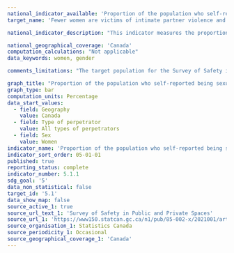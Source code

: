 ```yaml
---
national_indicator_available: 'Proportion of the population who self-reported being sexually assaulted in the last 12 months'
target_name: 'Fewer women are victims of intimate partner violence and sexual assault'

national_indicator_description: "This indicator measures the proportion of the population who self-reported being sexually assaulted in the last 12 months."

national_geographical_coverage: 'Canada' 
computation_calculations: "Not applicable"
data_keywords: women, gender

comments_limitations: "The target population for the Survey of Safety in Public and Private Spaces is the Canadian population aged 15 and older, living in the provinces and territories. Canadians residing in institutions are not included."

graph_title: "Proportion of the population who self-reported being sexually assaulted in the last 12 months"
graph_type: bar
computation_units: Percentage
data_start_values:
  - field: Geography
    value: Canada
  - field: Type of perpetrator
    value: All types of perpetrators
  - field: Sex
    value: Women
indicator_name: 'Proportion of the population who self-reported being sexually assaulted in the last 12 months'
indicator_sort_order: 05-01-01
published: true
reporting_status: complete
indicator_number: 5.1.1
sdg_goal: '5'
data_non_statistical: false
target_id: '5.1'
data_show_map: false
source_active_1: true
source_url_text_1: 'Survey of Safety in Public and Private Spaces'
source_url_1: 'https://www150.statcan.gc.ca/n1/pub/85-002-x/2021001/article/00003-eng.htm'
source_organisation_1: Statistics Canada
source_periodicity_1: Occasional
source_geographical_coverage_1: 'Canada'
---
```

